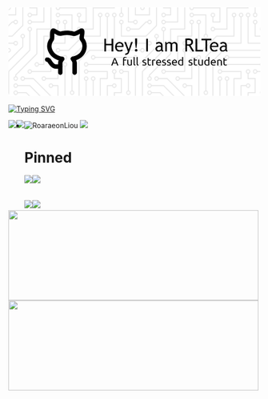 <!-- ### Hi there 👋 -->
<!-- ![Header](https://raw.githubusercontent.com/RoaraeonLiou/RoaraeonLiou/main/github-header-image.png) -->
<!-- ![Header](./github-header-image.png) -->
<div align="center"> <img src="https://raw.githubusercontent.com/RoaraeonLiou/RoaraeonLiou/main/github-header-image.png"> </div>

[![Typing SVG](https://readme-typing-svg.demolab.com?font=Fira+Code&pause=1000&color=2977CB&center=true&vCenter=true&multiline=true&repeat=false&random=false&width=435&lines=Welcome+to+RLTea's+Github)](https://git.io/typing-svg)

<div style="width:100%;">
<a href="https://github.com/RoaraeonLiou">
  <img style="display:inline-block;float:left;width=50%;" align="center" src="https://github-readme-stats.vercel.app/api?username=RoaraeonLiou&show_icons=true" height="180"/>
</a>
<a href="https://github.com/anuraghazra/convoychat">
  <img style="display:inline-block;float:left;width=50%;" align="center" src="https://github-readme-stats.vercel.app/api/top-langs/?username=RoaraeonLiou&hide=jupyter%20notebook&layout=compact" height="180"/>
</a>
</div>
<!--
[![Readme Card](https://github-readme-stats.vercel.app/api?username=RoaraeonLiou&show_icons=true&title_color=ffffff&icon_color=bb2acf&text_color=daf7dc&bg_color=151515&card_width=300)](https://github.com/RoaraeonLiou)[![Top Langs](https://github-readme-stats.vercel.app/api/top-langs/?username=RoaraeonLiou&layout=compact&exclude_repo=RoaraeonLiou.github.io&title_color=ffffff&icon_color=bb2acf&text_color=daf7dc&bg_color=151515&height=30)](https://github.com/RoaraeonLiou)
-->


+ ![RoaraeonLiou](https://komarev.com/ghpvc/?username=RoaraeonLiou)
[![](https://img.shields.io/badge/-Java-007396?style=flat-square&logo=java&logoColor=ffffff)](https://reactjs.org/)



<!--
🌱 It's RLTEA space.
**RoaraeonLiou/RoaraeonLiou** is a ✨ _special_ ✨ repository because its `README.md` (this file) appears on your GitHub profile.

Here are some ideas to get you started:

- 🔭 I’m currently working on ...
- 🌱 I’m currently learning ...
- 👯 I’m looking to collaborate on ...
- 🤔 I’m looking for help with ...
- 💬 Ask me about ...
- 📫 How to reach me: ...
- 😄 Pronouns: ...
- ⚡ Fun fact: ...
-->


<!--https://cloud.tencent.com/developer/article/1866501-->
<!--
<a href="https://github.com/anuraghazra/github-readme-stats">
  <img align="center" src="https://github-readme-stats.vercel.app/api/pin/?username=anuraghazra&repo=github-readme-stats" />
</a>
<a href="https://github.com/anuraghazra/convoychat">
  <img align="center" src="https://github-readme-stats.vercel.app/api/pin/?username=anuraghazra&repo=convoychat" />
</a>

-->

# Pinned
<div style="width:80%;height:50px;">
  <a href="https://github.com/anuraghazra/Qt-based-algorithms-run-visualization-Application">
    <img style="display:inline-block;float:left;width=50%;" align="center" src="https://github-readme-stats.vercel.app/api/pin/?username=RoaraeonLiou&repo=Qt-based-algorithms-run-visualization-Application" />
  </a>
  <a href="https://github.com/anuraghazra/Proteus-Electronic-clock">
    <img style="display:inline-block;float:left;width=50%;" align="center" src="https://github-readme-stats.vercel.app/api/pin/?username=RoaraeonLiou&repo=Proteus-Electronic-clock" />
  </a>
</div>
<div style="width:100%;">
  <a href="https://github.com/anuraghazra/SimCodeRetrieve">
    <img style="display:inline-block;float:left;width=50%;" align="center" src="https://github-readme-stats.vercel.app/api/pin/?username=RoaraeonLiou&repo=SimCodeRetrieve" />
  </a>
  <a href="https://github.com/anuraghazra/bug_classification_based_on_LDA_theme_characteristics">
    <img style="display:inline-block;float:left;width=50%;" align="center" src="https://github-readme-stats.vercel.app/api/pin/?username=RoaraeonLiou&repo=bug_classification_based_on_LDA_theme_characteristics" />
  </a>
</div>
<div style="width=80%;">
  <a href="https://github.com/anuraghazra/Networking_Course_Design">
    <img style="display:inline-block;float:left;width=50%;" align="center" src="https://github-readme-stats.vercel.app/api/pin/?username=RoaraeonLiou&repo=Networking_Course_Design" height="180" width="500"/>
  </a>
  <a href="https://github.com/anuraghazra/ProcessBar">
    <img style="display:inline-block;float:left;width=50%;" align="center" src="https://github-readme-stats.vercel.app/api/pin/?username=RoaraeonLiou&repo=ProcessBar" height="180" width="500"/>
  </a>
</div>
